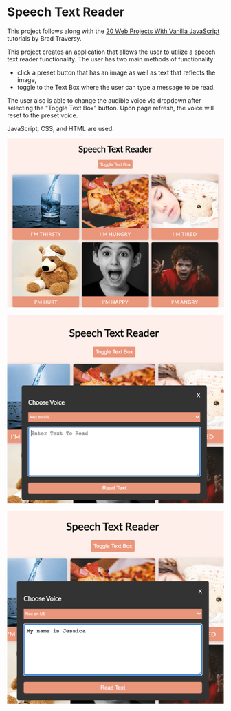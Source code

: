 # Speech Text Reader

This project follows along with the [20 Web Projects With Vanilla JavaScript](https://www.udemy.com/course/web-projects-with-vanilla-javascript/) tutorials by Brad Traversy.

This project creates an application that allows the user to utilize a speech text reader functionality. The user has two main methods of functionality:

- click a preset button that has an image as well as text that reflects the image,
- toggle to the Text Box where the user can type a message to be read.

The user also is able to change the audible voice via dropdown after selecting the "Toggle Text Box" button. Upon page refresh, the voice will reset to the preset voice.

JavaScript, CSS, and HTML are used.

![images with matching words as well as Toggle Text Box button](speechTextReader1.png)

![Toggle Text Box image](speechTextReader2.png)

![Toggle Text Box image with new voice selected and sample text](SpeechTextReader3.png)
